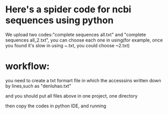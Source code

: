# Here's a spider code for ncbi sequences using python

We upload two codes:"complete sequences all.txt" and "complete sequences all_2.txt", you can choose each one in using(for example, once you found it's slow in using ~.txt, you could choose ~2.txt)


# workflow:

you need to create a txt formart file in which the accesssins written down by lines,such as "denluhao.txt"

and you should put all files above in one project, one directory

then copy the codes in python IDE, and running
